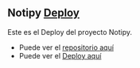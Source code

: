 ## Notipy  [Deploy](https://elimasyrubi.github.io/notipy_deploy/ "Deploy")
Este es el Deploy del proyecto Notipy.
- Puede ver el [repositorio aquí](https://github.com/Elimasyrubi/notipy "repositorio")  
- Puede ver el [Deploy aquí](https://elimasyrubi.github.io/notipy_deploy/ "Deploy") 
